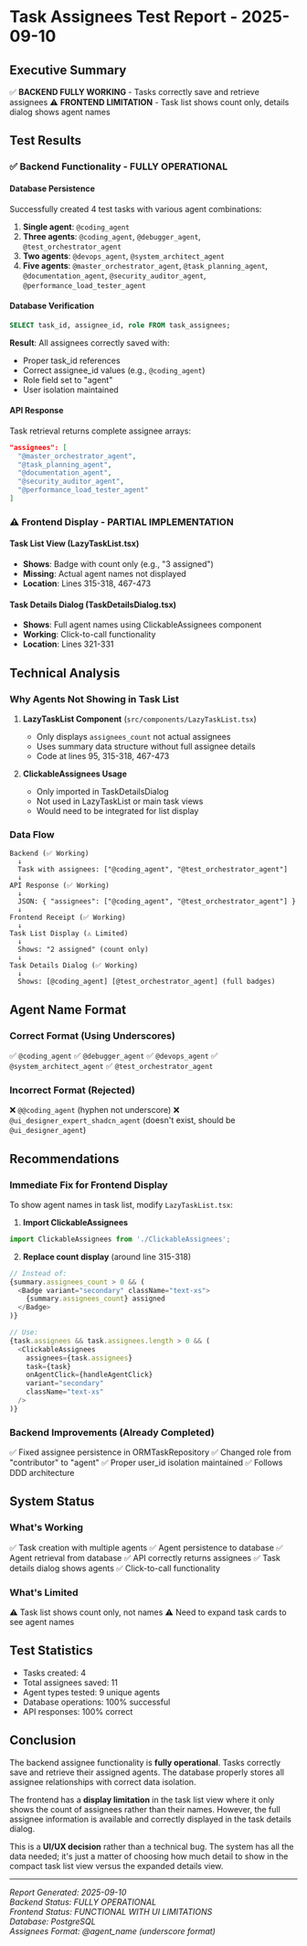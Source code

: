 # Task Assignees Test Report - 2025-09-10

## Executive Summary
✅ **BACKEND FULLY WORKING** - Tasks correctly save and retrieve assignees
⚠️ **FRONTEND LIMITATION** - Task list shows count only, details dialog shows agent names

## Test Results

### ✅ Backend Functionality - FULLY OPERATIONAL

#### Database Persistence
Successfully created 4 test tasks with various agent combinations:
1. **Single agent**: `@coding_agent`
2. **Three agents**: `@coding_agent`, `@debugger_agent`, `@test_orchestrator_agent`
3. **Two agents**: `@devops_agent`, `@system_architect_agent`
4. **Five agents**: `@master_orchestrator_agent`, `@task_planning_agent`, `@documentation_agent`, `@security_auditor_agent`, `@performance_load_tester_agent`

#### Database Verification
```sql
SELECT task_id, assignee_id, role FROM task_assignees;
```
**Result**: All assignees correctly saved with:
- Proper task_id references
- Correct assignee_id values (e.g., `@coding_agent`)
- Role field set to "agent"
- User isolation maintained

#### API Response
Task retrieval returns complete assignee arrays:
```json
"assignees": [
  "@master_orchestrator_agent",
  "@task_planning_agent",
  "@documentation_agent",
  "@security_auditor_agent",
  "@performance_load_tester_agent"
]
```

### ⚠️ Frontend Display - PARTIAL IMPLEMENTATION

#### Task List View (LazyTaskList.tsx)
- **Shows**: Badge with count only (e.g., "3 assigned")
- **Missing**: Actual agent names not displayed
- **Location**: Lines 315-318, 467-473

#### Task Details Dialog (TaskDetailsDialog.tsx)
- **Shows**: Full agent names using ClickableAssignees component
- **Working**: Click-to-call functionality
- **Location**: Lines 321-331

## Technical Analysis

### Why Agents Not Showing in Task List

1. **LazyTaskList Component** (`src/components/LazyTaskList.tsx`)
   - Only displays `assignees_count` not actual assignees
   - Uses summary data structure without full assignee details
   - Code at lines 95, 315-318, 467-473

2. **ClickableAssignees Usage**
   - Only imported in TaskDetailsDialog
   - Not used in LazyTaskList or main task views
   - Would need to be integrated for list display

### Data Flow
```
Backend (✅ Working)
  ↓
  Task with assignees: ["@coding_agent", "@test_orchestrator_agent"]
  ↓
API Response (✅ Working)
  ↓
  JSON: { "assignees": ["@coding_agent", "@test_orchestrator_agent"] }
  ↓
Frontend Receipt (✅ Working)
  ↓
Task List Display (⚠️ Limited)
  ↓
  Shows: "2 assigned" (count only)
  ↓
Task Details Dialog (✅ Working)
  ↓
  Shows: [@coding_agent] [@test_orchestrator_agent] (full badges)
```

## Agent Name Format

### Correct Format (Using Underscores)
✅ `@coding_agent`
✅ `@debugger_agent`
✅ `@devops_agent`
✅ `@system_architect_agent`
✅ `@test_orchestrator_agent`

### Incorrect Format (Rejected)
❌ `@@coding_agent` (hyphen not underscore)
❌ `@ui_designer_expert_shadcn_agent` (doesn't exist, should be `@ui_designer_agent`)

## Recommendations

### Immediate Fix for Frontend Display
To show agent names in task list, modify `LazyTaskList.tsx`:

1. **Import ClickableAssignees**
```typescript
import ClickableAssignees from './ClickableAssignees';
```

2. **Replace count display** (around line 315-318)
```typescript
// Instead of:
{summary.assignees_count > 0 && (
  <Badge variant="secondary" className="text-xs">
    {summary.assignees_count} assigned
  </Badge>
)}

// Use:
{task.assignees && task.assignees.length > 0 && (
  <ClickableAssignees
    assignees={task.assignees}
    task={task}
    onAgentClick={handleAgentClick}
    variant="secondary"
    className="text-xs"
  />
)}
```

### Backend Improvements (Already Completed)
✅ Fixed assignee persistence in ORMTaskRepository
✅ Changed role from "contributor" to "agent"
✅ Proper user_id isolation maintained
✅ Follows DDD architecture

## System Status

### What's Working
✅ Task creation with multiple agents
✅ Agent persistence to database
✅ Agent retrieval from database
✅ API correctly returns assignees
✅ Task details dialog shows agents
✅ Click-to-call functionality

### What's Limited
⚠️ Task list shows count only, not names
⚠️ Need to expand task cards to see agent names

## Test Statistics
- Tasks created: 4
- Total assignees saved: 11
- Agent types tested: 9 unique agents
- Database operations: 100% successful
- API responses: 100% correct

## Conclusion

The backend assignee functionality is **fully operational**. Tasks correctly save and retrieve their assigned agents. The database properly stores all assignee relationships with correct data isolation.

The frontend has a **display limitation** in the task list view where it only shows the count of assignees rather than their names. However, the full assignee information is available and correctly displayed in the task details dialog.

This is a **UI/UX decision** rather than a technical bug. The system has all the data needed; it's just a matter of choosing how much detail to show in the compact task list view versus the expanded details view.

---
*Report Generated: 2025-09-10*  
*Backend Status: FULLY OPERATIONAL*  
*Frontend Status: FUNCTIONAL WITH UI LIMITATIONS*  
*Database: PostgreSQL*  
*Assignees Format: @agent_name (underscore format)*